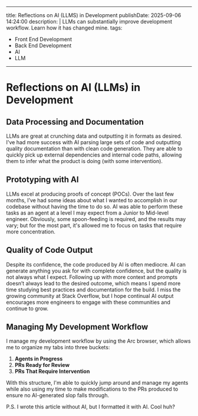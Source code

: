
---
title: Reflections on AI (LLMS) in Development
publishDate: 2025-09-06 14:24:00
description: | 
  LLMs can substantially improve development workflow. Learn how it has changed mine.
tags:
  - Front End Development
  - Back End Development
  - AI
  - LLM
---

# Reflections on AI (LLMs) in Development

## Data Processing and Documentation
LLMs are great at crunching data and outputting it in formats as desired. I've had more success with AI parsing large sets of code and outputting quality documentation than with clean code generation. They are able to quickly pick up external dependencies and internal code paths, allowing them to infer what the product is doing (with some intervention).

## Prototyping with AI
LLMs excel at producing proofs of concept (POCs). Over the last few months, I’ve had some ideas about what I wanted to accomplish in our codebase without having the time to do so. AI was able to perform these tasks as an agent at a level I may expect from a Junior to Mid-level engineer. Obviously, some spoon-feeding is required, and the results may vary; but for the most part, it's allowed me to focus on tasks that require more concentration.

## Quality of Code Output
Despite its confidence, the code produced by AI is often mediocre. AI can generate anything you ask for with complete confidence, but the quality is not always what I expect. Following up with more context and prompts doesn’t always lead to the desired outcome, which means I spend more time studying best practices and documentation for the build. I miss the growing community at Stack Overflow, but I hope continual AI output encourages more engineers to engage with these communities and continue to grow.

## Managing My Development Workflow
I manage my development workflow by using the Arc browser, which allows me to organize my tabs into three buckets: 

1. **Agents in Progress**
2. **PRs Ready for Review**
3. **PRs That Require Intervention**

With this structure, I'm able to quickly jump around and manage my agents while also using my time to make modifications to the PRs produced to ensure no AI-generated slop falls through.

P.S. I wrote this article without AI, but I formatted it with AI. Cool huh?
